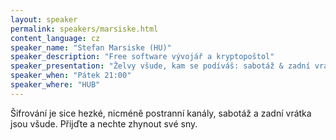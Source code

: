 ```yaml
---
layout: speaker
permalink: speakers/marsiske.html
content_language: cz
speaker_name: "Stefan Marsiske (HU)"
speaker_description: "Free software vývojář a kryptopoštol"
speaker_presentation: "Želvy všude, kam se podíváš: sabotáž & zadní vrátka od první chvíle"
speaker_when: "Pátek 21:00"
speaker_where: "HUB"
---
```

Šifrování je sice hezké, nicméně postranní kanály, sabotáž a zadní vrátka jsou všude. Přijďte a nechte zhynout své sny.
